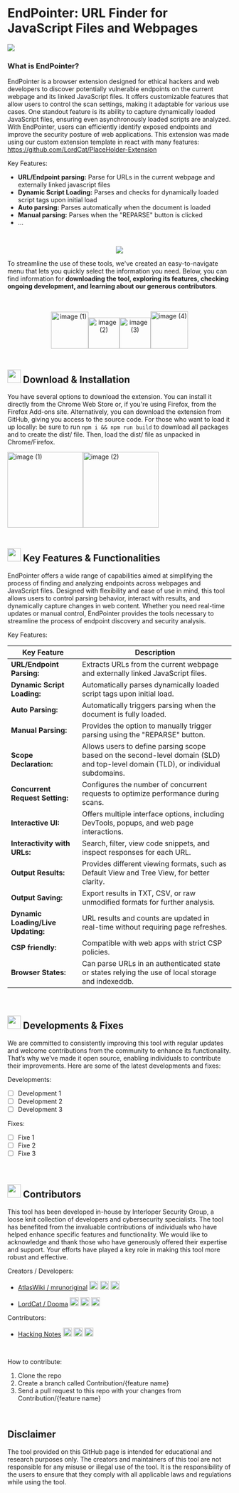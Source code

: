 # EndPointer: URL Finder for JavaScript Files and Webpages

<img src="https://github.com/user-attachments/assets/ff950ea9-b861-4557-9217-e7c22f591b53">

### What is EndPointer?
EndPointer is a browser extension designed for ethical hackers and web developers to discover potentially vulnerable endpoints on the current webpage and its linked JavaScript files. It offers customizable features that allow users to control the scan settings, making it adaptable for various use cases. One standout feature is its ability to capture dynamically loaded JavaScript files, ensuring even asynchronously loaded scripts are analyzed. With EndPointer, users can efficiently identify exposed endpoints and improve the security posture of web applications. This extension was made using our custom extension template in react with many features: https://github.com/LordCat/PlaceHolder-Extension

Key Features:

- <b>URL/Endpoint parsing:</b> Parse for URLs in the current webpage and externally linked javascript files
- <b>Dynamic Script Loading:</b> Parses and checks for dynamically loaded script tags upon initial load
- <b>Auto parsing:</b> Parses automatically when the document is loaded
- <b>Manual parsing:</b> Parses when the "REPARSE" button is clicked
- ...

<br>
<p align="center"><a href="#Download"><img src="https://github.com/user-attachments/assets/5ed1d651-ea44-4f00-87ad-b3fcb3e75e68"></a></p>

To streamline the use of these tools, we've created an easy-to-navigate menu that lets you quickly select the information you need. Below, you can find information for <b>downloading the tool, exploring its features, checking ongoing development, and learning about our generous contributors</b>.

<br>
<br>
<div align="center">
<a href="#Download"><img src="https://github.com/user-attachments/assets/0a9ff34c-eb1b-4b84-a0ab-0a53e9b733af" alt="image (1)" width="83.5"/></a><a href="#Functionalities"><img src="https://github.com/user-attachments/assets/81d51a7e-f179-4d62-bbe3-cc9617bcfe07" alt="image (2)" width="70"/></a><a href="#Development"><img src="https://github.com/user-attachments/assets/f724c998-5ae3-456f-a863-225978ac25c3" alt="image (3)" width="70"/></a><a href="#Contributors"><img src="https://github.com/user-attachments/assets/efbfa71d-37df-4b6c-ae42-4c5d70132a8d" alt="image (4)" width="84"/></a>
</div>
<br>

<a name="Download"></a>
<h2><img src="https://github.com/user-attachments/assets/466328bf-6dce-4cf3-bb53-ce427e8d7f25" width="30"> Download & Installation</h2>

You have several options to download the extension. You can install it directly from the Chrome Web Store or, if you're using Firefox, from the Firefox Add-ons site. Alternatively, you can download the extension from GitHub, giving you access to the source code. For those who want to load it up locally: be sure to run `npm i && npm run build` to download all packages and to create the dist/ file. Then, load the dist/ file as unpacked in Chrome/Firefox.

<div align="left">
<a href="https://chromewebstore.google.com/detail/endpointer/ppliilneafplhagjhhphcjmjdmbjagcp"><img src="https://github.com/user-attachments/assets/834eb360-3809-421c-9223-7b254957ae37" alt="image (1)" width="170"/></a><a href="https://addons.mozilla.org/en-US/firefox/addon/endpointer/"><img src="https://github.com/user-attachments/assets/7585ac45-b59d-4d9e-a4a3-ddfd2d59b533" alt="image (2)" width="170"/></a>
</div>

<br>

<a name="Functionalities"></a>
<h2><img src="https://github.com/user-attachments/assets/499bb537-9478-4341-8d55-773069796de8" width="30"> Key Features & Functionalities</h2>

EndPointer offers a wide range of capabilities aimed at simplifying the process of finding and analyzing endpoints across webpages and JavaScript files. Designed with flexibility and ease of use in mind, this tool allows users to control parsing behavior, interact with results, and dynamically capture changes in web content. Whether you need real-time updates or manual control, EndPointer provides the tools necessary to streamline the process of endpoint discovery and security analysis.

Key Features:

| Key Feature | Description |
| ----------- | ----------- |
| **URL/Endpoint Parsing:** | Extracts URLs from the current webpage and externally linked JavaScript files.|
| **Dynamic Script Loading:** | Automatically parses dynamically loaded script tags upon initial load. |
| **Auto Parsing:** | Automatically triggers parsing when the document is fully loaded. |
| **Manual Parsing:** | Provides the option to manually trigger parsing using the "REPARSE" button. |
| **Scope Declaration:** | Allows users to define parsing scope based on the second-level domain (SLD) and top-level domain (TLD), or individual subdomains. |
| **Concurrent Request Setting:** | Configures the number of concurrent requests to optimize performance during scans. |
| **Interactive UI:** | Offers multiple interface options, including DevTools, popups, and web page interactions. |
| **Interactivity with URLs:** | Search, filter, view code snippets, and inspect responses for each URL. |
| **Output Results:** | Provides different viewing formats, such as Default View and Tree View, for better clarity. |
| **Output Saving:** | Export results in TXT, CSV, or raw unmodified formats for further analysis. |
| **Dynamic Loading/Live Updating:** | URL results and counts are updated in real-time without requiring page refreshes. |
| **CSP friendly:** | Compatible with web apps with strict CSP policies. |
| **Browser States:** | Can parse URLs in an authenticated state or states relying the use of local storage and indexeddb. |

<br>

<a name="Development"></a>
<h2><img src="https://github.com/user-attachments/assets/6f0ac000-6590-47e4-83ea-776fb27ca1fb" width="30"> Developments & Fixes</h2>

We are committed to consistently improving this tool with regular updates and welcome contributions from the community to enhance its functionality. That’s why we’ve made it open source, enabling individuals to contribute their improvements. Here are some of the latest developments and fixes:

Developments:
  - [ ] Development 1
  - [ ] Development 2
  - [ ] Development 3

Fixes:
  - [ ] Fixe 1
  - [ ] Fixe 2
  - [ ] Fixe 3

<br>

<a name="Contributors"></a>
<h2><img src="https://github.com/user-attachments/assets/e4c573d8-62cb-42e1-a95e-b20264e5e2bb" width="30"> Contributors</h2>

This tool has been developed in-house by Interloper Security Group, a loose knit collection of developers and cybersecurity specialists.
The tool has benefited from the invaluable contributions of individuals who have helped enhance specific features and functionality. We would like to acknowledge and thank those who have generously offered their expertise and support. Your efforts have played a key role in making this tool more robust and effective.

Creators / Developers:
- <p><a href="https://github.com/AtlasWiki">AtlasWiki / mrunoriginal</a> <a href="https://www.linkedin.com/in/nathan-w-76ba78202/"><img height="20" src="https://cdn2.iconfinder.com/data/icons/social-icon-3/512/social_style_3_in-306.png"/></a> <a href="https://github.com/AtlasWiki"><img height="20" src="https://github.com/user-attachments/assets/6bb139a7-b21a-4d05-ae32-1eedab692041"/></a> <a href="https://discord.com/"><img height="20" src="https://github.com/user-attachments/assets/c34d7a96-88dd-4d05-806d-4993c3a1917e"/></a></p>
- <p><a href="https://github.com/LordCat">LordCat / Dooma</a> <a href="https://www.linkedin.com/in/kristian-alex-kelly/"><img height="20" src="https://cdn2.iconfinder.com/data/icons/social-icon-3/512/social_style_3_in-306.png"/></a> <a href="https://github.com/LordCat"><img height="20" src="https://github.com/user-attachments/assets/6bb139a7-b21a-4d05-ae32-1eedab692041"/></a>  <a href="https://discord.com/"><img height="20" src="https://github.com/user-attachments/assets/525f3024-68c7-4d6d-adab-4eb21d655743"/></a></p>

Contributors:
- <p><a href="https://github.com/Hacking-Notes">Hacking Notes</a> <a href="https://www.linkedin.com/in/alexis-savard/"><img height="20" src="https://cdn2.iconfinder.com/data/icons/social-icon-3/512/social_style_3_in-306.png"/></a> <a href="https://github.com/Hacking-Notes"><img height="20" src="https://github.com/user-attachments/assets/6bb139a7-b21a-4d05-ae32-1eedab692041"/></a> <a href="https://discord.com/"><img height="20" src="https://github.com/user-attachments/assets/1afd8d87-50fb-49b0-93a7-11a93dfed826"/></a></p>

<br>

How to contribute: 
1. Clone the repo
2. Create a branch called Contribution/{feature name}
3. Send a pull request to this repo with your changes from Contribution/{feature name}

<br>

## Disclaimer
The tool provided on this GitHub page is intended for educational and research purposes only. The creators and maintainers of this tool are not responsible for any misuse or illegal use of the tool. It is the responsibility of the users to ensure that they comply with all applicable laws and regulations while using the tool.
